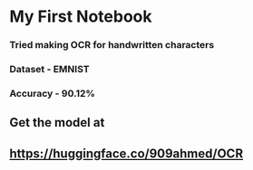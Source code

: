 # My First Notebook
### Tried making OCR for handwritten characters
### Dataset - EMNIST
### Accuracy - 90.12%
## Get the model at 
## https://huggingface.co/909ahmed/OCR
